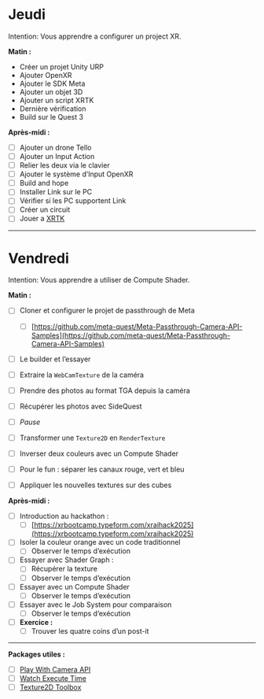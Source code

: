 

# Jeudi

Intention: Vous apprendre a configurer un project XR.

**Matin :**

- Créer un projet Unity URP
- Ajouter OpenXR
- Ajouter le SDK Meta
- Ajouter un objet 3D
- Ajouter un script XRTK
- Dernière vérification
- Build sur le Quest 3

**Après-midi :**

- [ ] Ajouter un drone Tello
- [ ] Ajouter un Input Action
- [ ] Relier les deux via le clavier
- [ ] Ajouter le système d’Input OpenXR
- [ ] Build and hope
- [ ] Installer Link sur le PC
- [ ] Vérifier si les PC supportent Link
- [ ] Créer un circuit
- [ ] Jouer a [XRTK](www.youtube.com/watch?v=eDicfcAgJB4&pp=0gcJCb4JAYcqIYzv)

---

# Vendredi

Intention: Vous apprendre a utiliser de Compute Shader.

**Matin :**

- [ ] Cloner et configurer le projet de passthrough de Meta

  - [ ] [https://github.com/meta-quest/Meta-Passthrough-Camera-API-Samples](https://github.com/meta-quest/Meta-Passthrough-Camera-API-Samples)
- [ ] Le builder et l’essayer
- [ ] Extraire la `WebCamTexture` de la caméra
- [ ] Prendre des photos au format TGA depuis la caméra
- [ ] Récupérer les photos avec SideQuest
- [ ] *Pause*
- [ ] Transformer une `Texture2D` en `RenderTexture`
- [ ] Inverser deux couleurs avec un Compute Shader
- [ ] Pour le fun : séparer les canaux rouge, vert et bleu
- [ ] Appliquer les nouvelles textures sur des cubes

**Après-midi :**

- [ ] Introduction au hackathon :
  - [ ] [https://xrbootcamp.typeform.com/xraihack2025](https://xrbootcamp.typeform.com/xraihack2025)
- [ ] Isoler la couleur orange avec un code traditionnel
  - [ ] Observer le temps d’exécution
- [ ] Essayer avec Shader Graph :
  - [ ] Récupérer la texture
  - [ ] Observer le temps d’exécution
- [ ] Essayer avec un Compute Shader
  - [ ] Observer le temps d’exécution
- [ ] Essayer avec le Job System pour comparaison
  - [ ] Observer le temps d’exécution
- [ ] **Exercice :**
  - [ ] Trouver les quatre coins d’un post-it

---

**Packages utiles :**

- [ ] [Play With Camera API](https://github.com/EloiStree/2025_06_13_PlayWithCameraAPI.git)
- [ ] [Watch Execute Time](https://github.com/EloiStree/2024_04_18_WatchExecuteTime.git)
- [ ] [Texture2D Toolbox](https://github.com/EloiStree/2025_06_13_ToolboxTexture2D)
